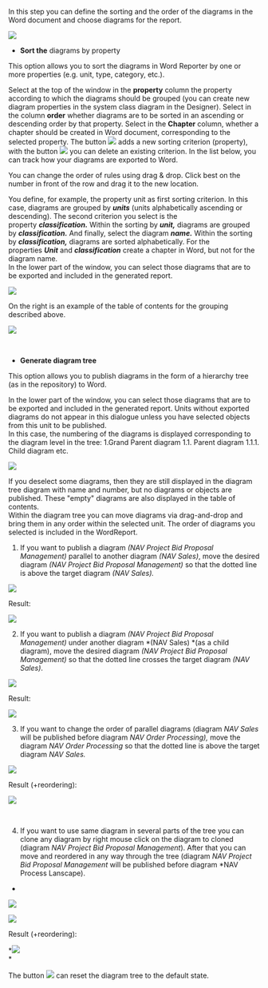 In this step you can define the sorting and the order of the diagrams in
the Word document and choose diagrams for the report.

![](//images.ctfassets.net/utx1h0gfm1om/6Bur6eheVySkCSKsyeu6KY/508dd29fc6bbea8a7eb3e09d67e6c3da/328970.png)

-   **Sort the** diagrams by property 

This option allows you to sort the diagrams in Word Reporter by one or
more properties (e.g. unit, type, category, etc.).


Select at the top of the window in the **property** column the property
according to which the diagrams should be grouped (you can create new
diagram properties in the system class diagram in the Designer). Select
in the column **order** whether diagrams are to be sorted in an
ascending or descending order by that property. Select in
the **Chapter** column, whether a chapter should be created in Word
document, corresponding to the selected property. The
button ![](//images.ctfassets.net/utx1h0gfm1om/2f6awFRC6Uqq0MSmmoKMym/1202cb8d402432f212ff56bd9c4820b0/328972.png) adds a new sorting criterion
(property), with the button ![](//images.ctfassets.net/utx1h0gfm1om/5dfi3sXkOkgcCAc2awsM4o/4c9143cf40afe16744792ad2f1238e74/328958.png) you can
delete an existing criterion. In the list below, you can track how your
diagrams are exported to Word.

You can change the order of rules using drag & drop. Click best on the
number in front of the row and drag it to the new location.

You define, for example, the property unit as first sorting criterion.
In this case, diagrams are grouped by ***units*** (units alphabetically
ascending or descending). The second criterion you select is the
property ***classification.*** Within the sorting
by ***unit,*** diagrams are grouped by ***classification.*** And
finally, select the diagram ***name.*** Within the sorting
by ***classification,*** diagrams are sorted alphabetically. For the
properties ***Unit*** and ***classification*** create a chapter in Word,
but not for the diagram name.  
In the lower part of the window, you can select those diagrams that are
to be exported and included in the generated report. 

![](//images.ctfassets.net/utx1h0gfm1om/5wDPHciD96YkiqKqkegUIq/01917eb215e3cee3faad6317f37e9dc9/328223.png)

On the right is an example of the table of contents for the grouping
described above.

![](//images.ctfassets.net/utx1h0gfm1om/6I8qQe0Ypium2gOK0A8AkM/b954e25dfecf77968f1a96583c04c38f/328960.png)

 

-   **Generate diagram tree**

This option allows you to publish diagrams in the form of a hierarchy
tree (as in the repository) to Word.

In the lower part of the window, you can select those diagrams that are
to be exported and included in the generated report. Units without
exported diagrams do not appear in this dialogue unless you have
selected objects from this unit to be published.  
In this case, the numbering of the diagrams is displayed corresponding
to the diagram level in the tree: 1.Grand Parent diagram 1.1. Parent
diagram 1.1.1. Child diagram etc. 

![](//images.ctfassets.net/utx1h0gfm1om/6xwg3Ats52aiIUOi6Qggu2/c077d862a8c4982ed2904e2490b265a1/328549.png)

If you deselect some diagrams, then they are still displayed in the
diagram tree diagram with name and number, but no diagrams or objects
are published. These "empty" diagrams are also displayed in the table of
contents.  
Within the diagram tree you can move diagrams via drag-and-drop and
bring them in any order within the selected unit. The order of diagrams
you selected is included in the WordReport.

  
1) If you want to publish a diagram *(NAV Project Bid Proposal
Management)* parallel to another diagram *(NAV Sales)*, move the desired
diagram *(*NAV Project Bid Proposal Management*)* so that the dotted
line is above the target diagram *(NAV Sales).*

![](//images.ctfassets.net/utx1h0gfm1om/5Oy9AoHB7OQ8IIWSYA4oOg/3d8ff39c83e265316c940d8c36c6145c/328962.png)

Result:

![](//images.ctfassets.net/utx1h0gfm1om/jf7EbeWWQgGaykwEm6ggI/44f0c7b464cf2e2360f49dca75b94047/328964.png)

2) If you want to publish a diagram *(*NAV Project Bid Proposal
Management*)* under another diagram *(NAV Sales) *(as a child diagram),
move the desired diagram *(*NAV Project Bid Proposal Management*)* so
that the dotted line crosses the target diagram *(NAV Sales)*.

![](//images.ctfassets.net/utx1h0gfm1om/3kGtS29mwEEO82kqewKQ4K/cbee040681220ddda62e13cf5923a6d8/329014.png)

Result:

![](//images.ctfassets.net/utx1h0gfm1om/4Cnmlrf4hGuYY0GquYe4kY/08100352430def78fe97fe93609306d4/329016.png)

3) If you want to change the order of parallel diagrams (diagram *NAV
Sales* will be published before diagram *NAV Order Processing),* move
the diagram *NAV Order Processing* so that the dotted line is above the
target diagram *NAV Sales.*

![](//images.ctfassets.net/utx1h0gfm1om/4Cnmlrf4hGuYY0GquYe4kY/08100352430def78fe97fe93609306d4/329016.png)

Result (+reordering):

![](//images.ctfassets.net/utx1h0gfm1om/6TOYruTvXyG8oSscaEsGWO/73cf3b148a9df594d957bcd321ba094e/329018.png)

 

4) If you want to use same diagram in several parts of the tree you can
clone any diagram by right mouse click on the diagram to cloned (diagram
*NAV Project Bid Proposal Management*). After that you can move and
reordered in any way through the tree (diagram *NAV Project Bid Proposal
Management* will be published before diagram *NAV Process Lanscape).  
*

*![](//images.ctfassets.net/utx1h0gfm1om/2c7TekDPb20226Sy4QUA42/ce08ca3c5096c97ba8b49e444851dbfb/329475.png)*

*![](//images.ctfassets.net/utx1h0gfm1om/5Uaz9PdIQMYO4KKk8IsKum/7b9aee4a511401653c88803351ba2f61/329472.png)*

Result (+reordering):

*![](//images.ctfassets.net/utx1h0gfm1om/3EYSaPBXQ4s6Kma4go2AqS/f529dc8c51756c628477d3e3c0963d59/329469.png)  
*



The button ![](//images.ctfassets.net/utx1h0gfm1om/2SiSD2P6DusgyQwyI2QWaY/d5435c43ab759354ed1ef2d225b69c08/329006.png) can reset the diagram tree to the default state.

 

